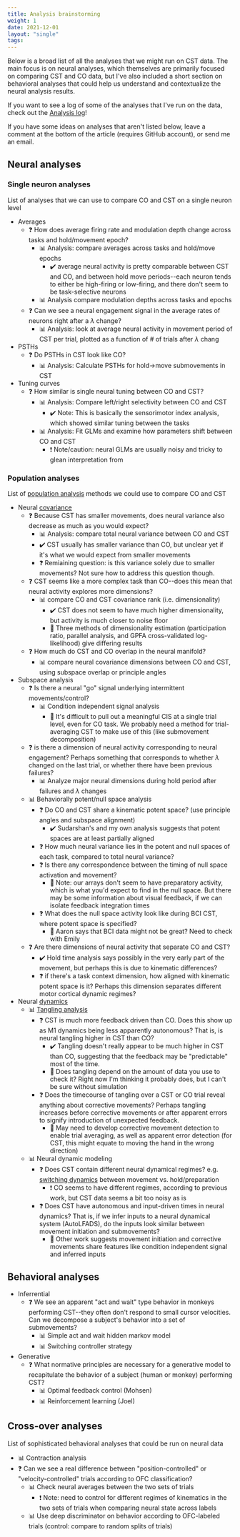 ```yaml
---
title: Analysis brainstorming
weight: 1
date: 2021-12-01
layout: "single"
tags:
---
```


Below is a broad list of all the analyses that we might run on CST data. The main focus is on neural analyses, which themselves are primarily focused on comparing CST and CO data, but I've also included a short section on behavioral analyses that could help us understand and contextualize the neural analysis results.

If you want to see a log of some of the analyses that I've run on the data, check out the [Analysis log](analysis-log/)!

If you have some ideas on analyses that aren't listed below, leave a comment at the bottom of the article (requires GitHub account), or send me an email.

## Neural analyses

### Single neuron analyses

List of analyses that we can use to compare CO and CST on a single neuron level

- Averages
    - :question: How does average firing rate and modulation depth change across tasks and hold/movement epoch?
        - :bar_chart: Analysis: compare averages across tasks and hold/move epochs
            - :heavy_check_mark: average neural activity is pretty comparable between CST and CO, and between hold move periods--each neuron tends to either be high-firing or low-firing, and there don't seem to be task-selective neurons
        - :bar_chart: Analysis compare modulation depths across tasks and epochs
    - :question: Can we see a neural engagement signal in the average rates of neurons right after a $\lambda$ change?
        - :bar_chart: Analysis: look at average neural activity in movement period of CST per trial, plotted as a function of # of trials after $\lambda$ chang
- PSTHs
    - :question: Do PSTHs in CST look like CO?
        - :bar_chart: Analysis: Calculate PSTHs for hold->move submovements in CST
- Tuning curves
    - :question: How similar is single neural tuning between CO and CST?
        - :bar_chart: Analysis: Compare left/right selectivity between CO and CST
            - :heavy_check_mark: Note: This is basically the sensorimotor index analysis, which showed similar tuning between the tasks
        - :bar_chart: Analysis: Fit GLMs and examine how parameters shift between CO and CST
            - :exclamation: Note/caution: neural GLMs are usually noisy and tricky to glean interpretation from

### Population analyses

List of [population analysis](tags/population) methods we could use to compare CO and CST

- Neural [covariance](tags/covariance)
    - :question: Because CST has smaller movements, does neural variance also decrease as much as you would expect?
        - :bar_chart: Analysis: compare total neural variance between CO and CST
        - :heavy_check_mark: CST usually has smaller variance than CO, but unclear yet if it's what we would expect from smaller movements
        - :question: Remiaining question: is this variance solely due to smaller movements? Not sure how to address this question though.
    - :question: CST seems like a more complex task than CO--does this mean that neural activity explores more dimensions?
        - :bar_chart: compare CO and CST covariance rank (i.e. dimensionality)
            - :heavy_check_mark: CST does not seem to have much higher dimensionality, but activity is much closer to noise floor
            - :speech_balloon: Three methods of dimensionality estimation (participation ratio, parallel analysis, and GPFA cross-validated log-likelihood) give differing results
    - :question: How much do CST and CO overlap in the neural manifold?
        - :bar_chart: compare neural covariance dimensions between CO and CST, using subspace overlap or principle angles
- Subspace analysis
    - :question: Is there a neural "go" signal underlying intermittent movements/control?
        - :bar_chart: Condition independent signal analysis
            - :speech_balloon: It's difficult to pull out a meaningful CIS at a single trial level, even for CO task. We probably need a method for trial-averaging CST to make use of this (like submovement decomposition)
    - :question: is there a dimension of neural activity corresponding to neural engagement? Perhaps something that corresponds to whether $\lambda$ changed on the last trial, or whether there have been previous failures?
        - :bar_chart: Analyze major neural dimensions during hold period after failures and $\lambda$ changes
    - :bar_chart: Behaviorally potent/null space analysis
        - :question: Do CO and CST share a kinematic potent space? (use principle angles and subspace alignment)
            - :heavy_check_mark: Sudarshan's and my own analysis suggests that potent spaces are at least partially aligned
        - :question: How much neural variance lies in the potent and null spaces of each task, compared to total neural variance?
        - :question: Is there any correspondence between the timing of null space activation and movement?
            - :speech_balloon: Note: our arrays don't seem to have preparatory activity, which is what you'd expect to find in the null space. But there may be some information about visual feedback, if we can isolate feedback integration times
        - :question: What does the null space activity look like during BCI CST, where potent space is specified?
            - :speech_balloon: Aaron says that BCI data might not be great? Need to check with Emily
    - :question: Are there dimensions of neural activity that separate CO and CST?
        - :heavy_check_mark: Hold time analysis says possibly in the very early part of the movement, but perhaps this is due to kinematic differences?
        - :question: if there's a task context dimension, how aligned with kinematic potent space is it? Perhaps this dimension separates different motor cortical dynamic regimes?
- Neural [dynamics](tags/dynamics)
    - :bar_chart: [Tangling analysis](tags/tangling)
        - :question: CST is much more feedback driven than CO. Does this show up as M1 dynamics being less apparently autonomous? That is, is neural tangling higher in CST than CO?
            - :heavy_check_mark: Tangling doesn't really appear to be much higher in CST than CO, suggesting that the feedback may be "predictable" most of the time. 
            - :speech_balloon: Does tangling depend on the amount of data you use to check it? Right now I'm thinking it probably does, but I can't be sure without simulation
        - :question: Does the timecourse of tangling over a CST or CO trial reveal anything about corrective movements? Perhaps tangling increases before corrective movements or after apparent errors to signify introduction of unexpected feedback.
            - :speech_balloon: May need to develop corrective movement detection to enable trial averaging, as well as apparent error detection (for CST, this might equate to moving the hand in the wrong direction)
    - :bar_chart: Neural dynamic modeling
        - :question: Does CST contain different neural dynamical regimes? e.g. [switching dynamics](tags/switching) between movement vs. hold/preparation
            - :exclamation: CO seems to have different regimes, according to previous work, but CST data seems a bit too noisy as is
        - :question: Does CST have autonomous and input-driven times in neural dynamics? That is, if we infer inputs to a neural dynamical system (AutoLFADS), do the inputs look similar between movement initiation and submovements?
            - :speech_balloon: Other work suggests movement initiation and corrective movements share features like condition independent signal and inferred inputs

## Behavioral analyses

- Inferrential
    - :question: We see an apparent "act and wait" type behavior in monkeys performing CST--they often don't respond to small cursor velocities. Can we decompose a subject's behavior into a set of submovements?
        - :bar_chart: Simple act and wait hidden markov model
        - :bar_chart: Switching controller strategy
- Generative
    - :question: What normative principles are necessary for a generative model to recapitulate the behavior of a subject (human or monkey) performing CST?
        - :bar_chart: Optimal feedback control (Mohsen)
        - :bar_chart: Reinforcement learning (Joel)

## Cross-over analyses

List of sophisticated behavioral analyses that could be run on neural data

- :bar_chart: Contraction analysis
- :question: Can we see a real difference between "position-controlled" or "velocity-controlled" trials according to OFC classification?
    - :bar_chart: Check neural averages between the two sets of trials
        - :exclamation: Note: need to control for different regimes of kinematics in the two sets of trials when comparing neural state across labels
    - :bar_chart: Use deep discriminator on behavior according to OFC-labeled trials (control: compare to random splits of trials)
